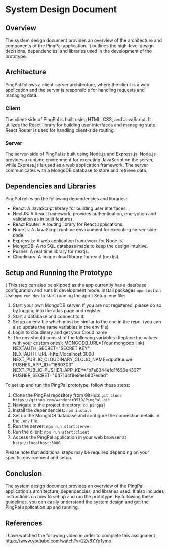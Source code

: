 # System Design Document

## Overview
The system design document provides an overview of the architecture and components of the PingPal application. It outlines the high-level design decisions, dependencies, and libraries used in the development of the prototype.

## Architecture
PingPal follows a client-server architecture, where the client is a web application and the server is responsible for handling requests and managing data.

### Client
The client-side of PingPal is built using HTML, CSS, and JavaScript. It utilizes the React library for building user interfaces and managing state. React Router is used for handling client-side routing.

### Server
The server-side of PingPal is built using Node.js and Express.js. Node.js provides a runtime environment for executing JavaScript on the server, while Express.js is used as a web application framework. The server communicates with a MongoDB database to store and retrieve data.

## Dependencies and Libraries
PingPal relies on the following dependencies and libraries:

- React: A JavaScript library for building user interfaces.
- NextJS: A React framework, provides authentication, encryption and validation as in built features.
- React Router: A routing library for React applications.
- Node.js: A JavaScript runtime environment for executing server-side code.
- Express.js: A web application framework for Node.js.
- MongoDB: A no SQL database made to keep the design intuitive.
- Pusher: A real time library for nextjs.
- Cloudinary: A image cloud library for react (nextjs).

## Setup and Running the Prototype
(
    This step can also be skipped as the app currently has a database configuration and runs in development mode.
    Install packages `npm install`
    Use `npm run dev` to start running the app
)
Setup .env file:
1. Start your own MongoDB server. If you are not registered, please do so by logging into the atlas page and 
register.
2. Start a database and connect to it.
3. Setup an env file which must be similar to the one in the repo. (you can also update the same variables in the env file)
4. Login to cloudinary and get your Cloud name
5. The env should consist of the following variables (Replace the values with your custom ones):
    MONGODB_URL={Your mongodb link}
    NEXTAUTH_SECRET="SECRET KEY"
    NEXTAUTH_URL=http://localhost:3000
    NEXT_PUBLIC_CLOUDINARY_CLOUD_NAME=dpuf8uuwe
    PUSHER_APP_ID="1860303"
    NEXT_PUBLIC_PUSHER_APP_KEY="b7a8344efd1f696e4337"
    PUSHER_SECRET="647164f8e9aeb807edad"


To set up and run the PingPal prototype, follow these steps:

1. Clone the PingPal repository from GitHub: `git clone https://github.com/wanderer3519/PingPal.git`
2. Navigate to the project directory: `cd pingpal`
3. Install the dependencies: `npm install`
4. Set up the MongoDB database and configure the connection details in the `.env` file.
5. Run the server: `npm run start:server`
6. Run the client: `npm run start:client`
7. Access the PingPal application in your web browser at `http://localhost:3000`

Please note that additional steps may be required depending on your specific environment and setup.

## Conclusion
The system design document provides an overview of the PingPal application's architecture, dependencies, and libraries used. It also includes instructions on how to set up and run the prototype. By following these guidelines, you can easily understand the system design and get the PingPal application up and running.

## References
I have watched the following video in order to complete this assignment
https://www.youtube.com/watch?v=2Zv8YYq1ymo

